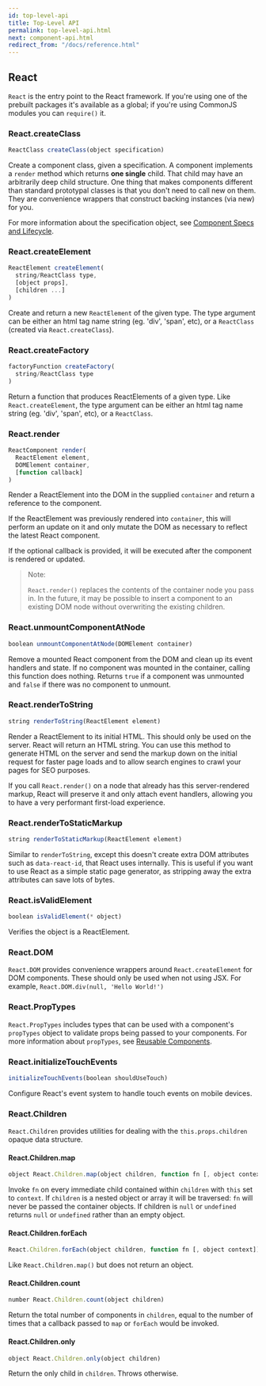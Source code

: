 ```yaml
---
id: top-level-api
title: Top-Level API
permalink: top-level-api.html
next: component-api.html
redirect_from: "/docs/reference.html"
---
```


## React

`React` is the entry point to the React framework. If you're using one of the prebuilt packages it's available as a global; if you're using CommonJS modules you can `require()` it.


### React.createClass

```javascript
ReactClass createClass(object specification)
```

Create a component class, given a specification. A component implements a `render` method which returns **one single** child. That child may have an arbitrarily deep child structure. One thing that makes components different than standard prototypal classes is that you don't need to call new on them. They are convenience wrappers that construct backing instances (via new) for you.

For more information about the specification object, see [Component Specs and Lifecycle](/react/docs/component-specs.html).


### React.createElement

```javascript
ReactElement createElement(
  string/ReactClass type,
  [object props],
  [children ...]
)
```

Create and return a new `ReactElement` of the given type. The type argument can be either an
html tag name string (eg. 'div', 'span', etc), or a `ReactClass` (created via `React.createClass`).


### React.createFactory

```javascript
factoryFunction createFactory(
  string/ReactClass type
)
```

Return a function that produces ReactElements of a given type. Like `React.createElement`,
the type argument can be either an html tag name string (eg. 'div', 'span', etc), or a
`ReactClass`.


### React.render

```javascript
ReactComponent render(
  ReactElement element,
  DOMElement container,
  [function callback]
)
```

Render a ReactElement into the DOM in the supplied `container` and return a reference to the component.

If the ReactElement was previously rendered into `container`, this will perform an update on it and only mutate the DOM as necessary to reflect the latest React component.

If the optional callback is provided, it will be executed after the component is rendered or updated.

> Note:
>
> `React.render()` replaces the contents of the container node you
> pass in. In the future, it may be possible to insert a component to an
> existing DOM node without overwriting the existing children.


### React.unmountComponentAtNode

```javascript
boolean unmountComponentAtNode(DOMElement container)
```

Remove a mounted React component from the DOM and clean up its event handlers and state. If no component was mounted in the container, calling this function does nothing. Returns `true` if a component was unmounted and `false` if there was no component to unmount.


### React.renderToString

```javascript
string renderToString(ReactElement element)
```

Render a ReactElement to its initial HTML. This should only be used on the server. React will return an HTML string. You can use this method to generate HTML on the server and send the markup down on the initial request for faster page loads and to allow search engines to crawl your pages for SEO purposes.

If you call `React.render()` on a node that already has this server-rendered markup, React will preserve it and only attach event handlers, allowing you to have a very performant first-load experience.


### React.renderToStaticMarkup

```javascript
string renderToStaticMarkup(ReactElement element)
```

Similar to `renderToString`, except this doesn't create extra DOM attributes such as `data-react-id`, that React uses internally. This is useful if you want to use React as a simple static page generator, as stripping away the extra attributes can save lots of bytes.


### React.isValidElement

```javascript
boolean isValidElement(* object)
```

Verifies the object is a ReactElement.


### React.DOM

`React.DOM` provides convenience wrappers around `React.createElement` for DOM components. These should only be used when not using JSX. For example, `React.DOM.div(null, 'Hello World!')`


### React.PropTypes

`React.PropTypes` includes types that can be used with a component's `propTypes` object to validate props being passed to your components. For more information about `propTypes`, see [Reusable Components](/react/docs/reusable-components.html).


### React.initializeTouchEvents

```javascript
initializeTouchEvents(boolean shouldUseTouch)
```

Configure React's event system to handle touch events on mobile devices.


### React.Children

`React.Children` provides utilities for dealing with the `this.props.children` opaque data structure.

#### React.Children.map

```javascript
object React.Children.map(object children, function fn [, object context])
```

Invoke `fn` on every immediate child contained within `children` with `this` set to `context`. If `children` is a nested object or array it will be traversed: `fn` will never be passed the container objects. If children is `null` or `undefined` returns `null` or `undefined` rather than an empty object.

#### React.Children.forEach

```javascript
React.Children.forEach(object children, function fn [, object context])
```

Like `React.Children.map()` but does not return an object.

#### React.Children.count

```javascript
number React.Children.count(object children)
```

Return the total number of components in `children`, equal to the number of times that a callback passed to `map` or `forEach` would be invoked.

#### React.Children.only

```javascript
object React.Children.only(object children)
```

Return the only child in `children`. Throws otherwise.
